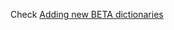 Check [Adding new BETA dictionaries](https://lifecycle-project.github.io/ds-upload/articles/betaDictionaries.html)
